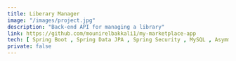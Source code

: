 ```yaml
---
title: Liberary Manager
image: "/images/project.jpg"
description: "Back-end API for managing a library"
link: https://github.com/mounirelbakkali1/my-marketplace-app
tech: [ Spring Boot , Spring Data JPA , Spring Security , MySQL , Asymmetric Encryption , JWT , JUnit , Maven , Codana(code analysis) ]
private: false
---
```

